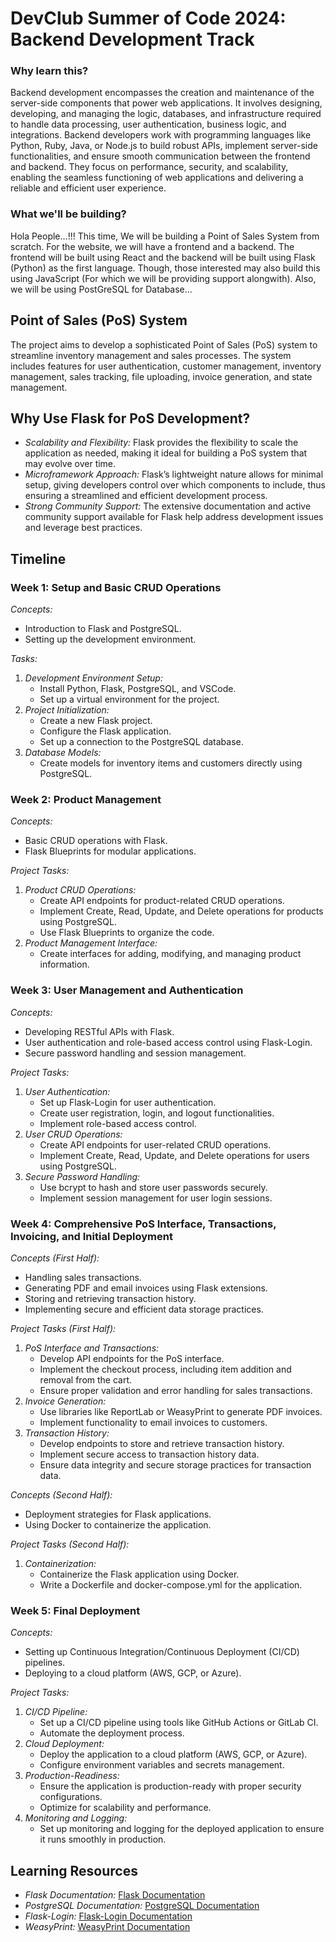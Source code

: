 # DevClub Summer of Code 2024: Backend Development Track

### Why learn this?
Backend development encompasses the creation and maintenance of the server-side components that power web applications. It involves designing, developing, and managing the logic, databases, and infrastructure required to handle data processing, user authentication, business logic, and integrations. Backend developers work with programming languages like Python, Ruby, Java, or Node.js to build robust APIs, implement server-side functionalities, and ensure smooth communication between the frontend and backend. They focus on performance, security, and scalability, enabling the seamless functioning of web applications and delivering a reliable and efficient user experience.

### What we'll be building?
Hola People...!!! This time,
We will be building a Point of Sales System from scratch. For the website, we will have a frontend and a backend. The frontend will be built using React and the backend will be built using Flask (Python) as the first language. Though, those interested may also build this using JavaScript (For which we will be providing support alongwith). Also, we will be using PostGreSQL for Database...

## Point of Sales (PoS) System

The project aims to develop a sophisticated Point of Sales (PoS) system to streamline inventory management and sales processes. The system includes features for user authentication, customer management, inventory management, sales tracking, file uploading, invoice generation, and state management.

## Why Use Flask for PoS Development?

- *Scalability and Flexibility:* Flask provides the flexibility to scale the application as needed, making it ideal for building a PoS system that may evolve over time.
- *Microframework Approach:* Flask’s lightweight nature allows for minimal setup, giving developers control over which components to include, thus ensuring a streamlined and efficient development process.
- *Strong Community Support:* The extensive documentation and active community support available for Flask help address development issues and leverage best practices.

## Timeline
### Week 1: Setup and Basic CRUD Operations

*Concepts:*
- Introduction to Flask and PostgreSQL.
- Setting up the development environment.

*Tasks:*
1. *Development Environment Setup:*
    - Install Python, Flask, PostgreSQL, and VSCode.
    - Set up a virtual environment for the project.
2. *Project Initialization:*
    - Create a new Flask project.
    - Configure the Flask application.
    - Set up a connection to the PostgreSQL database.
3. *Database Models:*
    - Create models for inventory items and customers directly using PostgreSQL.


### Week 2: Product Management

*Concepts:*
- Basic CRUD operations with Flask.
- Flask Blueprints for modular applications.

*Project Tasks:*
1. *Product CRUD Operations:*
    - Create API endpoints for product-related CRUD operations.
    - Implement Create, Read, Update, and Delete operations for products using PostgreSQL.
    - Use Flask Blueprints to organize the code.
2. *Product Management Interface:*
    - Create interfaces for adding, modifying, and managing product information.

### Week 3: User Management and Authentication

*Concepts:*
- Developing RESTful APIs with Flask.
- User authentication and role-based access control using Flask-Login.
- Secure password handling and session management.

*Project Tasks:*
1. *User Authentication:*
    - Set up Flask-Login for user authentication.
    - Create user registration, login, and logout functionalities.
    - Implement role-based access control.
2. *User CRUD Operations:*
    - Create API endpoints for user-related CRUD operations.
    - Implement Create, Read, Update, and Delete operations for users using PostgreSQL.
3. *Secure Password Handling:*
    - Use bcrypt to hash and store user passwords securely.
    - Implement session management for user login sessions.

### Week 4: Comprehensive PoS Interface, Transactions, Invoicing, and Initial Deployment

*Concepts (First Half):*
- Handling sales transactions.
- Generating PDF and email invoices using Flask extensions.
- Storing and retrieving transaction history.
- Implementing secure and efficient data storage practices.

*Project Tasks (First Half):*
1. *PoS Interface and Transactions:*
    - Develop API endpoints for the PoS interface.
    - Implement the checkout process, including item addition and removal from the cart.
    - Ensure proper validation and error handling for sales transactions.
2. *Invoice Generation:*
    - Use libraries like ReportLab or WeasyPrint to generate PDF invoices.
    - Implement functionality to email invoices to customers.
3. *Transaction History:*
    - Develop endpoints to store and retrieve transaction history.
    - Implement secure access to transaction history data.
    - Ensure data integrity and secure storage practices for transaction data.

*Concepts (Second Half):*
- Deployment strategies for Flask applications.
- Using Docker to containerize the application.

*Project Tasks (Second Half):*
1. *Containerization:*
    - Containerize the Flask application using Docker.
    - Write a Dockerfile and docker-compose.yml for the application.

### Week 5: Final Deployment

*Concepts:*
- Setting up Continuous Integration/Continuous Deployment (CI/CD) pipelines.
- Deploying to a cloud platform (AWS, GCP, or Azure).

*Project Tasks:*
1. *CI/CD Pipeline:*
    - Set up a CI/CD pipeline using tools like GitHub Actions or GitLab CI.
    - Automate the deployment process.
2. *Cloud Deployment:*
    - Deploy the application to a cloud platform (AWS, GCP, or Azure).
    - Configure environment variables and secrets management.
3. *Production-Readiness:*
    - Ensure the application is production-ready with proper security configurations.
    - Optimize for scalability and performance.
4. *Monitoring and Logging:*
    - Set up monitoring and logging for the deployed application to ensure it runs smoothly in production.

## Learning Resources

- *Flask Documentation:* [Flask Documentation](https://flask.palletsprojects.com/en/2.0.x/)
- *PostgreSQL Documentation:* [PostgreSQL Documentation](https://www.postgresql.org/docs/)
- *Flask-Login:* [Flask-Login Documentation](https://flask-login.readthedocs.io/en/latest/)
- *WeasyPrint:* [WeasyPrint Documentation](https://pythonhosted.org/Flask-WeasyPrint/)
